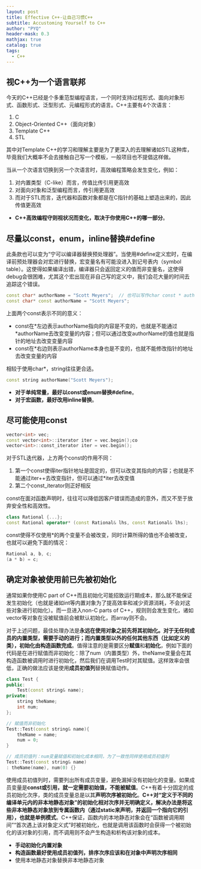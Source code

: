 ```yaml
---
layout: post
title: Effective C++-让自己习惯C++
subtitle: Accustoming Yourself to C++
author: "PYQ"
header-mask: 0.3
mathjax: true
catalog: true
tags:
  - C++
---
```


## 视C++为一个语言联邦

今天的C++已经是个多重范型编程语言，一个同时支持过程形式、面向对象形式、函数形式、泛型形式、元编程形式的语言。C++主要有4个次语言：

1. C
2. Object-Oriented C++（面向对象）
3. Template C++
4. STL

其中对Template C++的学习和理解主要是为了更深入的去理解诸如STL这种库，毕竟我们大概率不会去接触自己写一个模板，一般项目也不提倡这样做。

当从一个次语言切换到另一个次语言时，高效编程策略会发生变化，例如：

1. 对内置类型（C-like）而言，传值比传引用更高效
2. 对面向对象和泛型编程而言，传引用更高效
3. 而对于STL而言，迭代器和函数对象都是在C指针的基础上塑造出来的，因此传值更高效

- **C++高效编程守则视状况而变化，取决于你使用C++的哪一部分**。

## 尽量以const，enum，inline替换#define

此条款也可以变为“宁可以编译器替换预处理器”。当使用#define定义宏时，在编译前预处理器会对宏进行替换，宏变量名有可能没进入到记号表内（symbol table）。这使得如果编译出错，编译器只会返回定义的值而非变量名，这使得debug会很困难，尤其这个宏出现在非自己写的定义中，我们会花大量的时间去追踪这个错误。

```c++
const char* authorName = "Scott Meyers";  // 也可以写作char const * authorName = "Scott Meyers"; 
const char* const authorName = "Scott Meyers";
```

上面两个const表示不同的意义：

- const在*左边表示authorName指向的内容是不变的，也就是不能通过\*authorName去改变变量的内容；但可以通过改变authorName的值也就是指针的地址去改变变量内容
- const在*右边则表示authorName本身也是不变的，也就不能修改指针的地址去改变变量的内容

相较于使用char*，string往往更合适。

```c++
const string authorName("Scott Meyers");
```

- **对于单纯常量，最好以const或enum替换#define**。
- **对于宏函数，最好改用inline替换**。

## 尽可能使用const

```c++
vector<int> vec;
const vector<int>::iterator iter = vec.begin();co
vector<int>::const_iterator iter = vec.begin();
```

对于STL迭代器，上方两个const的作用不同：

1. 第一个const使得iter指针地址是固定的，但可以改变其指向的内容；也就是不能通过iter++去改变指针，但可以通过*iter去改变值
2. 第二个const_iterator则正好相反

const在面对函数声明时，往往可以降低因客户错误而造成的意外，而又不至于放弃安全性和高效性。

```c++
class Rational {...};
const Rational operator* (const Rational& lhs, const Rational& lhs);
```

const使得不仅使用*的两个变量不会被改变，同时计算所得的值也不会被改变，也就可以避免下面的情况：

```c++
Rational a, b, c;
(a * b) = c;
```

## 确定对象被使用前已先被初始化

通常如果你使用C part of C++而且初始化可能招致运行期成本，那么就不能保证发生初始化（也就是诸如int等内置对象为了提高效率和减少资源消耗，不会对这些对象进行初始化）。而一旦进入non-C parts of C++，规则则会发生变化，诸如vector等对象在没被赋值前会被默认初始化，而array则不会。

对于上述问题，最佳处理办法是**永远在使用对象之前先将其初始化。对于无任何成员的内置类型，需要手动的进行；而内置类型以外的任何其他东西（比如定义的类），初始化由构造函数完成**。值得注意的是需要区分**赋值**和**初始化**，例如下面的代码是在进行赋值而非初始化：除了num（内置类型）外，theName变量会在其构造函数被调用时进行初始化，然后我们在调用Test时对其赋值。这样效率会很低，正确的做法应该是使用**成员初值列**替换赋值动作。

```c++
class Test {
public:
    Test(const string& name);
private:
    string theName;
    int num;
};

// 赋值而非初始化
Test::Test(const string& name){
    theName = name;
    num = 0;
}

// 成员初值列：num变量赋值和初始化成本相同，为了一致性同样使用成员初值列
Test::Test(const string& name)
: theName(name), num(0) {}
```

使用成员初值列时，需要列出所有成员变量，避免漏掉没有初始化的变量。如果成员变量是**const或引用，就一定需要初始值，不能被赋值**。C++有着十分固定的成员初始化次序，类的成员变量总是以其**声明次序被初始化**。**C++对“定义于不同的编译单元内的非本地静态对象”的初始化相对次序并无明确定义，解决办法是将这些非本地静态对象放到专属函数内（通过static来声明，并返回一个指向它的引用），也就是单例模式**。C++保证，函数内的本地静态对象会在“函数被调用期间”“首次遇上该对象定义式”时被初始化，也就是调用该函数时会获得一个被初始化的该对象的引用，而不调用则不会产生构造和析构该对象的成本。

- **手动初始化内置对象**
- **构造函数最好使用成员初值列，排序次序应该和在对象中声明次序相同**
- 使用本地静态对象替换非本地静态对象
